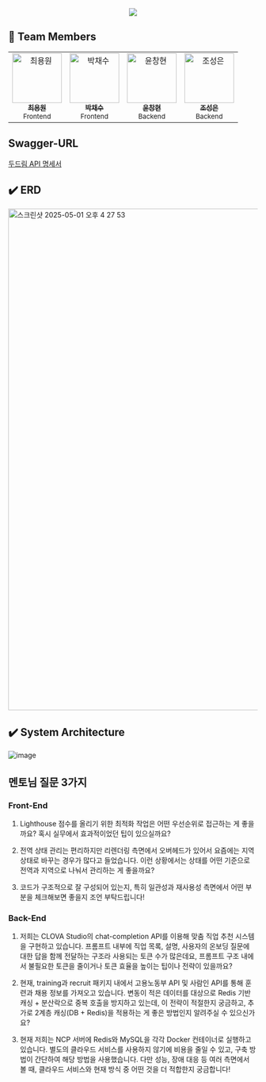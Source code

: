 <div align="center">
  <img src="https://github.com/user-attachments/assets/c9ab5923-9a59-4b10-ad1c-3b636ac467a3">
</div>

## 👥 Team Members

<table align="center">
  <tr>
   <td align="center">
      <a href="https://github.com/cywin1018">
        <img src="https://github.com/cywin1018.png" width="100px;" alt="최용원"/><br />
        <sub><b>최용원</b></sub>
      </a><br />
      <sub>Frontend</sub>
    </td>   
    <td align="center">
      <a href="https://github.com/Chasyuss">
        <img src="https://github.com/Chasyuss.png" width="100px;" alt="박채수"/><br />
        <sub><b>박채수</b></sub>
      </a><br />
      <sub>Frontend</sub>
    </td>
    <td align="center">
      <a href="https://github.com/chyun7114">
        <img src="https://github.com/chyun7114.png" width="100px;" alt="윤창현"/><br />
        <sub><b>윤창현</b></sub>
      </a><br />
      <sub>Backend</sub>
    </td>
    <td align="center">
      <a href="https://github.com/sseongeun">
        <img src="https://github.com/sseongeun.png" width="100px;" alt="조성은"/><br />
        <sub><b>조성은</b></sub>
      </a><br />
      <sub>Backend</sub>
    </td>
  </tr>
</table>

## Swagger-URL
[두드림 API 명세서](https://dodream.p-e.kr/swagger-ui/index.html#/)

## ✔️ ERD
<img width="1011" alt="스크린샷 2025-05-01 오후 4 27 53" src="https://github.com/user-attachments/assets/d9b153fb-3b60-44f8-bbf9-03e924426b5c" />


## ✔️ System Architecture
![image](https://github.com/user-attachments/assets/ecaede0f-6962-4763-86c7-014e37fe23ff)
## 멘토님 질문 3가지

### Front-End
1. Lighthouse 점수를 올리기 위한 최적화 작업은 어떤 우선순위로 접근하는 게 좋을까요? 혹시 실무에서 효과적이었던 팁이 있으실까요?

2. 전역 상태 관리는 편리하지만 리렌더링 측면에서 오버헤드가 있어서 요즘에는 지역 상태로 바꾸는 경우가 많다고 들었습니다. 이런 상황에서는 상태를 어떤 기준으로 전역과 지역으로 나눠서 관리하는 게 좋을까요?

3. 코드가 구조적으로 잘 구성되어 있는지, 특히 일관성과 재사용성 측면에서 어떤 부분을 체크해보면 좋을지 조언 부탁드립니다!
### Back-End
1. 저희는 CLOVA Studio의 chat-completion API를 이용해 맞춤 직업 추천 시스템을 구현하고 있습니다. 
프롬프트 내부에 직업 목록, 설명, 사용자의 온보딩 질문에 대한 답을 함께 전달하는 구조라 사용되는 토큰 수가 많은데요, 프롬프트 구조 내에서 불필요한 토큰을 줄이거나 토큰 효율을 높이는 팁이나 전략이 있을까요?

2. 현재, training과 recruit 패키지 내에서 고용노동부 API 및 사람인 API를 통해 훈련과 채용 정보를 가져오고 있습니다. 
변동이 적은 데이터를 대상으로 Redis 기반 캐싱 + 분산락으로 중복 호출을 방지하고 있는데, 
이 전략이 적절한지 궁금하고, 추가로 2계층 캐싱(DB + Redis)을 적용하는 게 좋은 방법인지 알려주실 수 있으신가요?

3. 현재 저희는 NCP 서버에 Redis와 MySQL을 각각 Docker 컨테이너로 실행하고 있습니다. 별도의 클라우드 서비스를 사용하지 않기에 비용을 줄일 수 있고, 구축 방법이 간단하여 해당 방법을 사용했습니다.
다만 성능, 장애 대응 등 여러 측면에서 볼 때, 클라우드 서비스와 현재 방식 중 어떤 것을 더 적합한지 궁금합니다!
